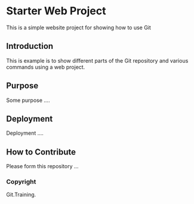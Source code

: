 # Starter Web Project

This is a simple website project for
showing how to use Git

## Introduction

This is example is to show different parts
of the Git repository and various commands
using a web project.

## Purpose

Some purpose ....

## Deployment

Deployment ....

## How to Contribute

Please form this repository ...

### Copyright
Git.Training.